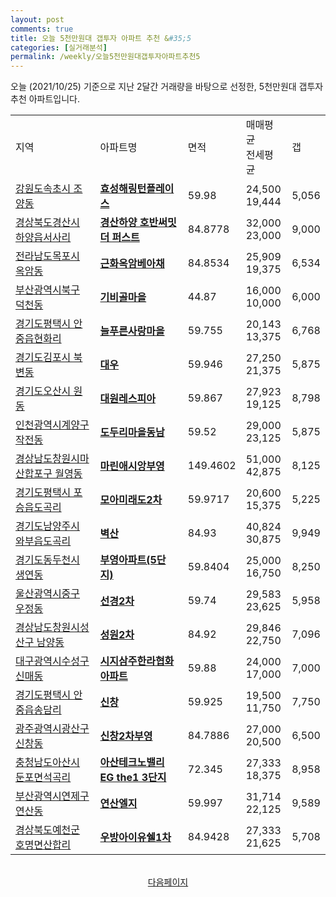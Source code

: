 ```yaml
---
layout: post
comments: true
title: 오늘 5천만원대 갭투자 아파트 추천 &#35;5
categories: [실거래분석]
permalink: /weekly/오늘5천만원대갭투자아파트추천5
---
```


오늘 (2021/10/25) 기준으로 지난 2달간 거래량을 바탕으로 선정한,
5천만원대 갭투자 추천 아파트입니다.

<table class="sortable">
  <tr>
    <td>지역</td>
    <td>아파트명</td>
    <td>면적</td>
    <td>매매평균<br>전세평균</td>
    <td>갭</td>
  </tr>

  <tr class="item">
    <td><a href="/apt/강원도속초시조양동">강원도속초시 조양동</a></td>
    <td style="font-weight: bold;"><a href="/apt/강원도속초시조양동효성해링턴플레이스">효성해링턴플레이스</a></td>
    <td>59.98</td>
    <td>24,500<br>19,444</td>
    <td>5,056</td>
  </tr>

  <tr class="item">
    <td><a href="/apt/경상북도경산시하양읍서사리">경상북도경산시 하양읍서사리</a></td>
    <td style="font-weight: bold;"><a href="/apt/경상북도경산시하양읍서사리경산하양호반써밋더퍼스트">경산하양 호반써밋 더 퍼스트</a></td>
    <td>84.8778</td>
    <td>32,000<br>23,000</td>
    <td>9,000</td>
  </tr>

  <tr class="item">
    <td><a href="/apt/전라남도목포시옥암동">전라남도목포시 옥암동</a></td>
    <td style="font-weight: bold;"><a href="/apt/전라남도목포시옥암동근화옥암베아채">근화옥암베아채</a></td>
    <td>84.8534</td>
    <td>25,909<br>19,375</td>
    <td>6,534</td>
  </tr>

  <tr class="item">
    <td><a href="/apt/부산광역시북구덕천동">부산광역시북구 덕천동</a></td>
    <td style="font-weight: bold;"><a href="/apt/부산광역시북구덕천동기비골마을">기비골마을</a></td>
    <td>44.87</td>
    <td>16,000<br>10,000</td>
    <td>6,000</td>
  </tr>

  <tr class="item">
    <td><a href="/apt/경기도평택시안중읍현화리">경기도평택시 안중읍현화리</a></td>
    <td style="font-weight: bold;"><a href="/apt/경기도평택시안중읍현화리늘푸른사랑마을">늘푸른사랑마을</a></td>
    <td>59.755</td>
    <td>20,143<br>13,375</td>
    <td>6,768</td>
  </tr>

  <tr class="item">
    <td><a href="/apt/경기도김포시북변동">경기도김포시 북변동</a></td>
    <td style="font-weight: bold;"><a href="/apt/경기도김포시북변동대우">대우</a></td>
    <td>59.946</td>
    <td>27,250<br>21,375</td>
    <td>5,875</td>
  </tr>

  <tr class="item">
    <td><a href="/apt/경기도오산시원동">경기도오산시 원동</a></td>
    <td style="font-weight: bold;"><a href="/apt/경기도오산시원동대원레스피아">대원레스피아</a></td>
    <td>59.867</td>
    <td>27,923<br>19,125</td>
    <td>8,798</td>
  </tr>

  <tr class="item">
    <td><a href="/apt/인천광역시계양구작전동">인천광역시계양구 작전동</a></td>
    <td style="font-weight: bold;"><a href="/apt/인천광역시계양구작전동도두리마을동남">도두리마을동남</a></td>
    <td>59.52</td>
    <td>29,000<br>23,125</td>
    <td>5,875</td>
  </tr>

  <tr class="item">
    <td><a href="/apt/경상남도창원시마산합포구월영동">경상남도창원시마산합포구 월영동</a></td>
    <td style="font-weight: bold;"><a href="/apt/경상남도창원시마산합포구월영동마린애시앙부영">마린애시앙부영</a></td>
    <td>149.4602</td>
    <td>51,000<br>42,875</td>
    <td>8,125</td>
  </tr>

  <tr class="item">
    <td><a href="/apt/경기도평택시포승읍도곡리">경기도평택시 포승읍도곡리</a></td>
    <td style="font-weight: bold;"><a href="/apt/경기도평택시포승읍도곡리모아미래도2차">모아미래도2차</a></td>
    <td>59.9717</td>
    <td>20,600<br>15,375</td>
    <td>5,225</td>
  </tr>

  <tr class="item">
    <td><a href="/apt/경기도남양주시와부읍도곡리">경기도남양주시 와부읍도곡리</a></td>
    <td style="font-weight: bold;"><a href="/apt/경기도남양주시와부읍도곡리벽산">벽산</a></td>
    <td>84.93</td>
    <td>40,824<br>30,875</td>
    <td>9,949</td>
  </tr>

  <tr class="item">
    <td><a href="/apt/경기도동두천시생연동">경기도동두천시 생연동</a></td>
    <td style="font-weight: bold;"><a href="/apt/경기도동두천시생연동부영아파트(5단지)">부영아파트(5단지)</a></td>
    <td>59.8404</td>
    <td>25,000<br>16,750</td>
    <td>8,250</td>
  </tr>

  <tr class="item">
    <td><a href="/apt/울산광역시중구우정동">울산광역시중구 우정동</a></td>
    <td style="font-weight: bold;"><a href="/apt/울산광역시중구우정동선경2차">선경2차</a></td>
    <td>59.74</td>
    <td>29,583<br>23,625</td>
    <td>5,958</td>
  </tr>

  <tr class="item">
    <td><a href="/apt/경상남도창원시성산구남양동">경상남도창원시성산구 남양동</a></td>
    <td style="font-weight: bold;"><a href="/apt/경상남도창원시성산구남양동성원2차">성원2차</a></td>
    <td>84.92</td>
    <td>29,846<br>22,750</td>
    <td>7,096</td>
  </tr>

  <tr class="item">
    <td><a href="/apt/대구광역시수성구신매동">대구광역시수성구 신매동</a></td>
    <td style="font-weight: bold;"><a href="/apt/대구광역시수성구신매동시지삼주한라협화아파트">시지삼주한라협화아파트</a></td>
    <td>59.88</td>
    <td>24,000<br>17,000</td>
    <td>7,000</td>
  </tr>

  <tr class="item">
    <td><a href="/apt/경기도평택시안중읍송담리">경기도평택시 안중읍송담리</a></td>
    <td style="font-weight: bold;"><a href="/apt/경기도평택시안중읍송담리신창">신창</a></td>
    <td>59.925</td>
    <td>19,500<br>11,750</td>
    <td>7,750</td>
  </tr>

  <tr class="item">
    <td><a href="/apt/광주광역시광산구신창동">광주광역시광산구 신창동</a></td>
    <td style="font-weight: bold;"><a href="/apt/광주광역시광산구신창동신창2차부영">신창2차부영</a></td>
    <td>84.7886</td>
    <td>27,000<br>20,500</td>
    <td>6,500</td>
  </tr>

  <tr class="item">
    <td><a href="/apt/충청남도아산시둔포면석곡리">충청남도아산시 둔포면석곡리</a></td>
    <td style="font-weight: bold;"><a href="/apt/충청남도아산시둔포면석곡리아산테크노밸리EGthe13단지">아산테크노밸리 EG the1 3단지</a></td>
    <td>72.345</td>
    <td>27,333<br>18,375</td>
    <td>8,958</td>
  </tr>

  <tr class="item">
    <td><a href="/apt/부산광역시연제구연산동">부산광역시연제구 연산동</a></td>
    <td style="font-weight: bold;"><a href="/apt/부산광역시연제구연산동연산엘지">연산엘지</a></td>
    <td>59.997</td>
    <td>31,714<br>22,125</td>
    <td>9,589</td>
  </tr>

  <tr class="item">
    <td><a href="/apt/경상북도예천군호명면산합리">경상북도예천군 호명면산합리</a></td>
    <td style="font-weight: bold;"><a href="/apt/경상북도예천군호명면산합리우방아이유쉘1차">우방아이유쉘1차</a></td>
    <td>84.9428</td>
    <td>27,333<br>21,625</td>
    <td>5,708</td>
  </tr>

  <tr>
      <script async src="https://pagead2.googlesyndication.com/pagead/js/adsbygoogle.js?client=ca-pub-3485438051770037"
          crossorigin="anonymous"></script>
      <ins class="adsbygoogle"
          style="display:block"
          data-ad-format="fluid"
          data-ad-layout-key="-fb+5w+4e-db+86"
          data-ad-client="ca-pub-3485438051770037"
          data-ad-slot="1827090281"></ins>
      <script>
          (adsbygoogle = window.adsbygoogle || []).push({});
      </script>
  </tr>

</table>
<br>
<center><a href="/weekly/오늘5천만원대갭투자아파트추천">다음페이지</a></center>
<br><br>
